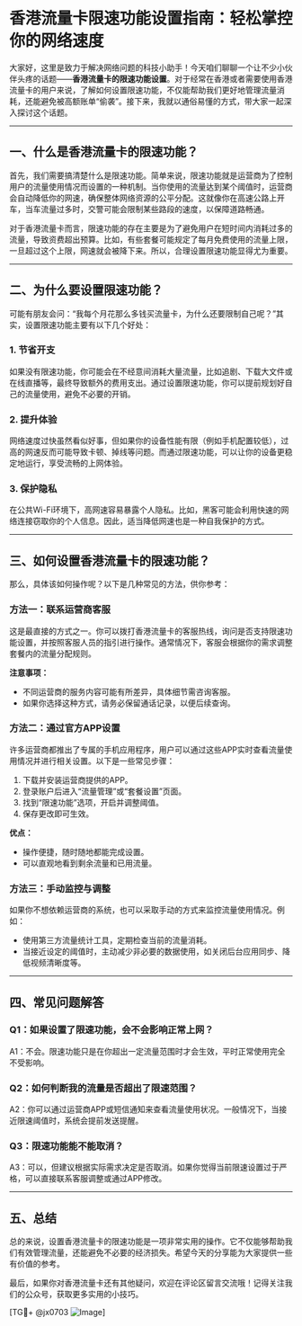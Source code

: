 # 香港流量卡限速功能设置指南：轻松掌控你的网络速度

大家好，这里是致力于解决网络问题的科技小助手！今天咱们聊聊一个让不少小伙伴头疼的话题——**香港流量卡的限速功能设置**。对于经常在香港或者需要使用香港流量卡的用户来说，了解如何设置限速功能，不仅能帮助我们更好地管理流量消耗，还能避免被高额账单“偷袭”。接下来，我就以通俗易懂的方式，带大家一起深入探讨这个话题。

---

## 一、什么是香港流量卡的限速功能？

首先，我们需要搞清楚什么是限速功能。简单来说，限速功能就是运营商为了控制用户的流量使用情况而设置的一种机制。当你使用的流量达到某个阈值时，运营商会自动降低你的网速，确保整体网络资源的公平分配。这就像你在高速公路上开车，当车流量过多时，交警可能会限制某些路段的速度，以保障道路畅通。

对于香港流量卡而言，限速功能的存在主要是为了避免用户在短时间内消耗过多的流量，导致资费超出预算。比如，有些套餐可能规定了每月免费使用的流量上限，一旦超过这个上限，网速就会被降下来。所以，合理设置限速功能显得尤为重要。

---

## 二、为什么要设置限速功能？

可能有朋友会问：“我每个月花那么多钱买流量卡，为什么还要限制自己呢？”其实，设置限速功能主要有以下几个好处：

### 1. **节省开支**
   如果没有限速功能，你可能会在不经意间消耗大量流量，比如追剧、下载大文件或在线直播等，最终导致额外的费用支出。通过设置限速功能，你可以提前规划好自己的流量使用，避免不必要的开销。

### 2. **提升体验**
   网络速度过快虽然看似好事，但如果你的设备性能有限（例如手机配置较低），过高的网速反而可能导致卡顿、掉线等问题。而通过限速功能，可以让你的设备更稳定地运行，享受流畅的上网体验。

### 3. **保护隐私**
   在公共Wi-Fi环境下，高网速容易暴露个人隐私。比如，黑客可能会利用快速的网络连接窃取你的个人信息。因此，适当降低网速也是一种自我保护的方式。

---

## 三、如何设置香港流量卡的限速功能？

那么，具体该如何操作呢？以下是几种常见的方法，供你参考：

### 方法一：联系运营商客服
这是最直接的方式之一。你可以拨打香港流量卡的客服热线，询问是否支持限速功能设置，并按照客服人员的指引进行操作。通常情况下，客服会根据你的需求调整套餐内的流量分配规则。

**注意事项：**
- 不同运营商的服务内容可能有所差异，具体细节需咨询客服。
- 如果你选择这种方式，请务必保留通话记录，以便后续查询。

### 方法二：通过官方APP设置
许多运营商都推出了专属的手机应用程序，用户可以通过这些APP实时查看流量使用情况并进行相关设置。以下是一些常见步骤：
1. 下载并安装运营商提供的APP。
2. 登录账户后进入“流量管理”或“套餐设置”页面。
3. 找到“限速功能”选项，开启并调整阈值。
4. 保存更改即可生效。

**优点：**
- 操作便捷，随时随地都能完成设置。
- 可以直观地看到剩余流量和已用流量。

### 方法三：手动监控与调整
如果你不想依赖运营商的系统，也可以采取手动的方式来监控流量使用情况。例如：
- 使用第三方流量统计工具，定期检查当前的流量消耗。
- 当接近设定的阈值时，主动减少非必要的数据使用，如关闭后台应用同步、降低视频清晰度等。

---

## 四、常见问题解答

### Q1：如果设置了限速功能，会不会影响正常上网？
A1：不会。限速功能只是在你超出一定流量范围时才会生效，平时正常使用完全不受影响。

### Q2：如何判断我的流量是否超出了限速范围？
A2：你可以通过运营商APP或短信通知来查看流量使用状况。一般情况下，当接近限速阈值时，系统会提前发送提醒。

### Q3：限速功能能不能取消？
A3：可以，但建议根据实际需求决定是否取消。如果你觉得当前限速设置过于严格，可以直接联系客服调整或通过APP修改。

---

## 五、总结

总的来说，设置香港流量卡的限速功能是一项非常实用的操作。它不仅能够帮助我们有效管理流量，还能避免不必要的经济损失。希望今天的分享能为大家提供一些有价值的参考。

最后，如果你对香港流量卡还有其他疑问，欢迎在评论区留言交流哦！记得关注我们的公众号，获取更多实用的小技巧。

[TG💪+ @jx0703 ![Image](https://github.com/user-attachments/assets/dbca1d08-cadb-493c-b0ec-ad6f7a83f270)]